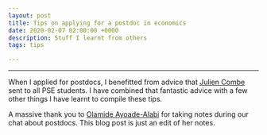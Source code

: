 ```yaml
---
layout: post
title: Tips on applying for a postdoc in economics
date: 2020-02-07 02:00:00 +0000
description: Stuff I learnt from others
tags: tips

---
```


***

When I applied for postdocs, I benefitted from advice that [Julien Combe](https://sites.google.com/site/combeju/home) sent to all PSE students. I have combined that fantastic advice with a few other things I have learnt to compile these tips. 

A massive thank you to [Olamide Ayoade-Alabi](https://olamideayoade-alabi.com/) for taking notes during our chat about postdocs. This blog post is just an edit of her notes. 